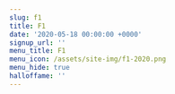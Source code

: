 ```yaml
---
slug: f1
title: F1
date: '2020-05-18 00:00:00 +0000'
signup_url: ''
menu_title: F1
menu_icon: /assets/site-img/f1-2020.png
menu_hide: true
halloffame: ''
---
```

